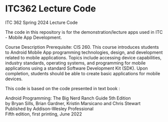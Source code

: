 # ITC362 Lecture Code

ITC 362 Spring 2024 Lecture Code

The code in this repository is for the demonstration/lecture apps used in ITC - Mobile App Development.

Course Description
Prerequisite: CIS 260. This course introduces students to Android Mobile App programming technologies, design, and development related to mobile applications. Topics include accessing device capabilities, industry standards, operating systems, and programming for mobile applications using a standard Software Development Kit (SDK). Upon completion, students should be able to create basic applications for mobile devices.  

This code is based on the code presented in text book :

Android Programming: The Big Nerd Ranch Guide 5th Edition  
by Bryan Sills, Brian Gardner, Kristin Marsicano and Chris Stewart  
Published by Addison-Wesley Professional  
Fifth edition, first printing, June 2022
